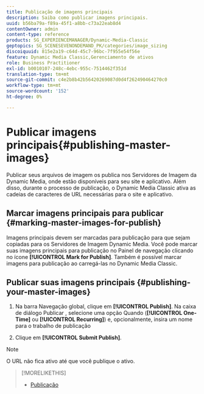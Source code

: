 ```yaml
---
title: Publicação de imagens principais
description: Saiba como publicar imagens principais.
uuid: b56ba79a-f89a-45f1-a8bb-c73a22eab8d4
contentOwner: admin
content-type: reference
products: SG_EXPERIENCEMANAGER/Dynamic-Media-Classic
geptopics: SG_SCENESEVENONDEMAND_PK/categories/image_sizing
discoiquuid: 815e2a19-c64d-45c7-96bc-7f955e54f56e
feature: Dynamic Media Classic,Gerenciamento de ativos
role: Business Practitioner
exl-id: b0010107-248c-4ebc-955c-7514462f351d
translation-type: tm+mt
source-git-commit: c4e2b8b42b56420269087d0d4f262490464270c0
workflow-type: tm+mt
source-wordcount: '152'
ht-degree: 0%

---
```


# Publicar imagens principais{#publishing-master-images}

Publicar seus arquivos de imagem os publica nos Servidores de Imagem da Dynamic Media, onde estão disponíveis para seu site e aplicativo. Além disso, durante o processo de publicação, o Dynamic Media Classic ativa as cadeias de caracteres de URL necessárias para o site e aplicativo.

## Marcar imagens principais para publicar {#marking-master-images-for-publish}

Imagens principais devem ser marcadas para publicação para que sejam copiadas para os Servidores de Imagem Dynamic Media. Você pode marcar suas imagens principais para publicação no Painel de navegação clicando no ícone **[!UICONTROL Mark for Publish]**. Também é possível marcar imagens para publicação ao carregá-las no Dynamic Media Classic.

## Publicar suas imagens principais {#publishing-your-master-images}

1. Na barra Navegação global, clique em **[!UICONTROL Publish]**. Na caixa de diálogo Publicar , selecione uma opção Quando (**[!UICONTROL One-Time]** ou **[!UICONTROL Recurring]**) e, opcionalmente, insira um nome para o trabalho de publicação

1. Clique em **[!UICONTROL Submit Publish]**.

>[!NOTE]
>
>O URL não fica ativo até que você publique o ativo.

>[!MORELIKETHIS]
>
>* [Publicação](publishing-files.md#publishing_files)

